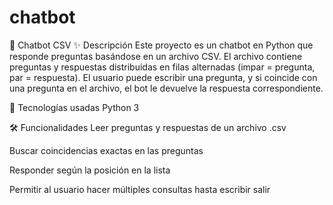 # chatbot
🤖 Chatbot CSV
✨ Descripción
Este proyecto es un chatbot en Python que responde preguntas basándose en un archivo CSV. El archivo contiene preguntas y respuestas distribuidas en filas alternadas (impar = pregunta, par = respuesta).
El usuario puede escribir una pregunta, y si coincide con una pregunta en el archivo, el bot le devuelve la respuesta correspondiente.

🚀 Tecnologías usadas
Python 3

🛠️ Funcionalidades
Leer preguntas y respuestas de un archivo .csv

Buscar coincidencias exactas en las preguntas

Responder según la posición en la lista

Permitir al usuario hacer múltiples consultas hasta escribir salir